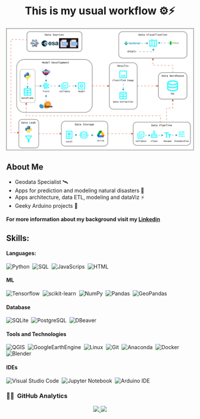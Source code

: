 <div align="center">
 <h1 align="center">This is my usual workflow ⚙⚡</h1>
 </div>
 <img src="https://github.com/ajleonf/files/blob/main/workflow_v3.drawio.svg">

 ## About Me

 - Geodata Specialist 🛰
 - Apps for prediction and modeling natural disasters 🌊
 - Apps architecture, data ETL, modeling and dataViz ⚡
 - Geeky Arduino projects 🤖
#### For more information about my background visit my [Linkedin](https://www.linkedin.com/in/ajleonf/)

## Skills:

#### Languages:

![Python](https://img.shields.io/badge/Python-3776AB?style=for-the-badge&logo=python&logoColor=white)&nbsp;
![SQL](https://img.shields.io/badge/SQL-ED8B00?style=for-the-badge&logo=java&logoColor=white)&nbsp;
![JavaScrips](https://img.shields.io/badge/JavaScript-orange?style=for-the-badge&logo=javascript)&nbsp;
![HTML](https://img.shields.io/badge/HTML-black?style=for-the-badge&logo=HTML5&logoColor=red)&nbsp;

#### ML

![Tensorflow](https://img.shields.io/badge/TensorFlow-FF6F00?style=for-the-badge&logo=tensorflow&logoColor=white)&nbsp;
![scikit-learn](https://img.shields.io/badge/scikit--learn-%23F7931E.svg?style=for-the-badge&logo=scikit-learn&logoColor=white)&nbsp;
![NumPy](https://img.shields.io/badge/numpy-%23013243.svg?style=for-the-badge&logo=numpy&logoColor=white)&nbsp;
![Pandas](https://img.shields.io/badge/pandas-%23150458.svg?style=for-the-badge&logo=pandas&logoColor=white)&nbsp;
![GeoPandas](https://img.shields.io/badge/GeoPandas-%139C5A.svg?style=for-the-badge&logo=pandas&logoColor=white)&nbsp;

#### Database

![SQLite](https://img.shields.io/badge/SQLite-blue?style=for-the-badge&logo=SQLite&logoColor=white)&nbsp;
![PostgreSQL](https://img.shields.io/badge/PostgreSQL-316192?style=for-the-badge&logo=postgresql&logoColor=white)&nbsp;
![DBeaver](https://img.shields.io/badge/DBeaver-brown?style=for-the-badge&logo=dbeaver&logoColor=white)&nbsp;

#### Tools and Technologies

![QGIS](https://img.shields.io/badge/QGIS-green?style=for-the-badge&logo=Qgis&logoColor=white)&nbsp;
![GoogleEarthEngine](https://img.shields.io/badge/Google_Earth_Engine-darkblue?style=for-the-badge&logo=googleearthengine&logoColor=white)&nbsp;
![Linux](https://img.shields.io/badge/Linux-FCC624?style=for-the-badge&logo=linux&logoColor=black)&nbsp;
![Git](https://img.shields.io/badge/GIT-E44C30?style=for-the-badge&logo=git&logoColor=white)&nbsp;
![Anaconda](https://img.shields.io/badge/anaconda-green?style=for-the-badge&logo=anaconda&logoColor=white)&nbsp;
![Docker](https://img.shields.io/badge/Docker-blue?style=for-the-badge&logo=Docker&logoColor=white)&nbsp;
![Blender](https://img.shields.io/badge/Blender-orange?style=for-the-badge&logo=Blender&logoColor=white)&nbsp;

#### IDEs

![Visual Studio Code](https://img.shields.io/badge/Visual%20Studio%20Code-0078d7.svg?style=for-the-badge&logo=visual-studio-code&logoColor=white)&nbsp;
![Jupyter Notebook](https://img.shields.io/badge/jupyter-%23FA0F00.svg?style=for-the-badge&logo=jupyter&logoColor=white)&nbsp;
![Arduino IDE](https://img.shields.io/badge/Arduino_IDE-darkgreen?style=for-the-badge&logo=arduino&logoColor=white)&nbsp;


### 👨‍💻 &nbsp;GitHub Analytics
 
 <p align="center">
 <a href="https://github.com/ArisGuimera">
   <img height="180em" src="https://github-readme-stats-eight-theta.vercel.app/api?username=ajleonf&show_icons=true&theme=algolia&include_all_commits=true&count_private=true"/>
   <img height="180em" src="https://github-readme-stats-eight-theta.vercel.app/api/top-langs/?username=ajleonf&layout=compact&langs_count=8&theme=algolia"/>
 </a>
 </p>
